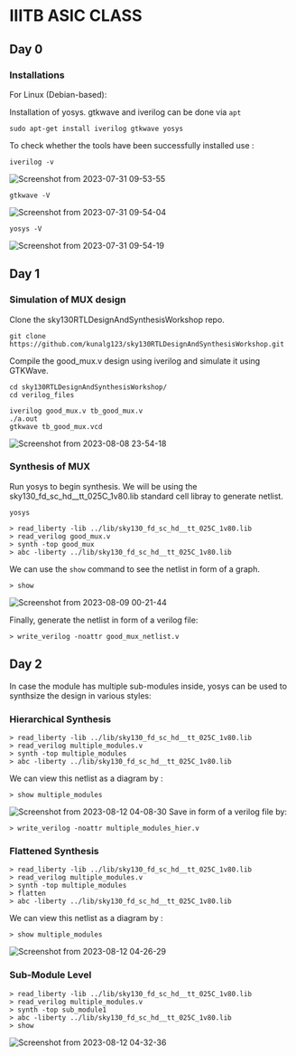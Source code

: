 # IIITB ASIC CLASS

## Day 0

### Installations

For Linux (Debian-based):

Installation of yosys. gtkwave and iverilog can be done via ``apt``

```
sudo apt-get install iverilog gtkwave yosys
```

To check whether the tools have been successfully installed use :

```
iverilog -v

```


![Screenshot from 2023-07-31 09-53-55](https://github.com/hypnotic2402/iiitb_asic_class/assets/75616591/67fe51ce-aa9e-4eee-97a0-d2fbc7471197)

```
gtkwave -V
```

![Screenshot from 2023-07-31 09-54-04](https://github.com/hypnotic2402/iiitb_asic_class/assets/75616591/f1505e23-a40a-43ef-8e62-1a922af53227)

```
yosys -V
```

![Screenshot from 2023-07-31 09-54-19](https://github.com/hypnotic2402/iiitb_asic_class/assets/75616591/ea745e6e-5884-4e18-a052-61aa990f8d1b)

## Day 1

### Simulation of MUX design

Clone the sky130RTLDesignAndSynthesisWorkshop repo.

```
git clone https://github.com/kunalg123/sky130RTLDesignAndSynthesisWorkshop.git
```

Compile the good_mux.v design using iverilog and simulate it using GTKWave.

```
cd sky130RTLDesignAndSynthesisWorkshop/
cd verilog_files

iverilog good_mux.v tb_good_mux.v
./a.out
gtkwave tb_good_mux.vcd
```
![Screenshot from 2023-08-08 23-54-18](https://github.com/hypnotic2402/iiitb_asic_class/assets/75616591/a6d638d2-c0b1-4b02-aa11-ffd098936cd3)


### Synthesis of MUX

Run yosys to begin synthesis. We will be using the sky130_fd_sc_hd__tt_025C_1v80.lib standard cell libray to generate netlist.

```
yosys
```

```
> read_liberty -lib ../lib/sky130_fd_sc_hd__tt_025C_1v80.lib
> read_verilog good_mux.v
> synth -top good_mux
> abc -liberty ../lib/sky130_fd_sc_hd__tt_025C_1v80.lib
```

We can use the ``show`` command to see the netlist in form of a graph.

```
> show
```
![Screenshot from 2023-08-09 00-21-44](https://github.com/hypnotic2402/iiitb_asic_class/assets/75616591/6533cf59-3c00-4fcc-8c56-6c511d3bfcb5)

Finally, generate the netlist in form of a verilog file:

```
> write_verilog -noattr good_mux_netlist.v
```

## Day 2

In case the module has multiple sub-modules inside, yosys can be used to synthsize the design in various styles:

### Hierarchical Synthesis

```
> read_liberty -lib ../lib/sky130_fd_sc_hd__tt_025C_1v80.lib
> read_verilog multiple_modules.v
> synth -top multiple_modules 
> abc -liberty ../lib/sky130_fd_sc_hd__tt_025C_1v80.lib 
```
We can view this netlist as a diagram by :
```
> show multiple_modules
```

![Screenshot from 2023-08-12 04-08-30](https://github.com/hypnotic2402/iiitb_asic_class/assets/75616591/ccf1d0ea-eb2d-4da7-b59a-e684574651c8)
Save in form of a verilog file by:
```
> write_verilog -noattr multiple_modules_hier.v
```

### Flattened Synthesis

```
> read_liberty -lib ../lib/sky130_fd_sc_hd__tt_025C_1v80.lib
> read_verilog multiple_modules.v
> synth -top multiple_modules
> flatten
> abc -liberty ../lib/sky130_fd_sc_hd__tt_025C_1v80.lib
```

We can view this netlist as a diagram by :
```
> show multiple_modules
```
![Screenshot from 2023-08-12 04-26-29](https://github.com/hypnotic2402/iiitb_asic_class/assets/75616591/4cdcd0e8-7b7e-46e2-b124-bc3355fb9374)

### Sub-Module Level

```
> read_liberty -lib ../lib/sky130_fd_sc_hd__tt_025C_1v80.lib
> read_verilog multiple_modules.v
> synth -top sub_module1
> abc -liberty ../lib/sky130_fd_sc_hd__tt_025C_1v80.lib
> show
```

![Screenshot from 2023-08-12 04-32-36](https://github.com/hypnotic2402/iiitb_asic_class/assets/75616591/9e013461-3eff-4486-a7fe-9b29f4f161d5)












